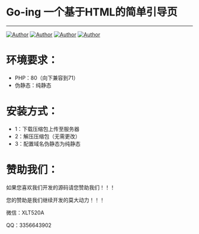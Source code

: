 # Go-ing 一个基于HTML的简单引导页

------
[![Author](https://img.shields.io/badge/TG:-@XLTSM-blue)](https://t.me/XLTSM)   [![Author](https://img.shields.io/badge/基于:-HTML-grean)](/)   [![Author](https://img.shields.io/badge/标签:-源码-red)](/)   [![Author](https://img.shields.io/badge/系统:-开源-yellow)](/)

环境要求：
=============
 - PHP：80（向下兼容到71）
 - 伪静态：纯静态

安装方式：
=============
 - 1：下载压缩包上传至服务器
 - 2：解压压缩包（无需更改）
 - 3：配置域名伪静态为纯静态

赞助我们：
=============
<p>如果您喜欢我们开发的源码请您赞助我们！！！</p>
<p>您的赞助是我们继续开发的莫大动力！！！</p>
<p>微信：XLT520A</p>
<p></p>QQ：3356643902</p>
